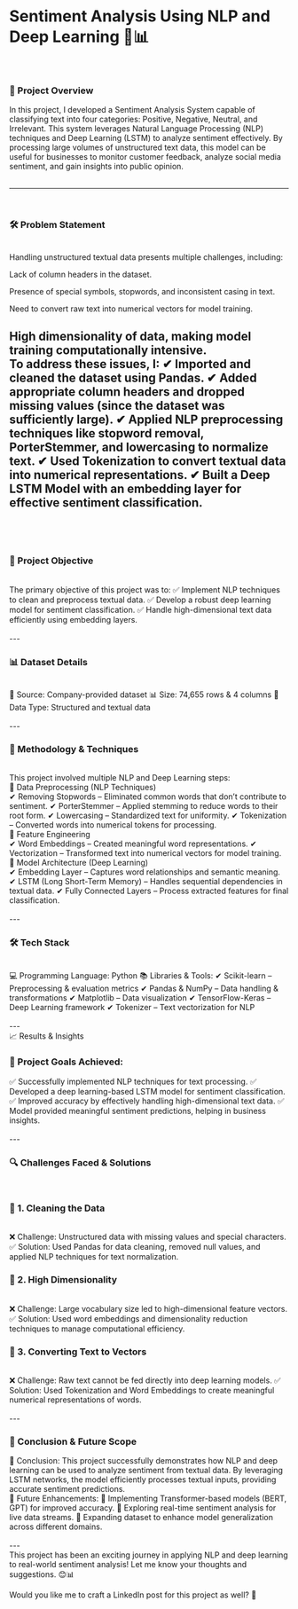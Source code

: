 
<h1>Sentiment Analysis Using NLP and Deep Learning 🧠📊</h1>
<br>
<h3>📌 Project Overview</h3>

In this project, I developed a Sentiment Analysis System capable of classifying text into four categories: Positive, Negative, Neutral, and Irrelevant. This system leverages Natural Language Processing (NLP) techniques and Deep Learning (LSTM) to analyze sentiment effectively. By processing large volumes of unstructured text data, this model can be useful for businesses to monitor customer feedback, analyze social media sentiment, and gain insights into public opinion.
<br>
<br>

---
<br>
<h3>🛠 Problem Statement</h3>
<br>
Handling unstructured textual data presents multiple challenges, including:

Lack of column headers in the dataset.

Presence of special symbols, stopwords, and inconsistent casing in text.

Need to convert raw text into numerical vectors for model training.

High dimensionality of data, making model training computationally intensive.
<br>
To address these issues, I:
✔ Imported and cleaned the dataset using Pandas.
✔ Added appropriate column headers and dropped missing values (since the dataset was sufficiently large).
✔ Applied NLP preprocessing techniques like stopword removal, PorterStemmer, and lowercasing to normalize text.
✔ Used Tokenization to convert textual data into numerical representations.
✔ Built a Deep LSTM Model with an embedding layer for effective sentiment classification.
<br>
<br>
---
<br>
<h3>🎯 Project Objective</h3>
<br>
The primary objective of this project was to:
✅ Implement NLP techniques to clean and preprocess textual data.
✅ Develop a robust deep learning model for sentiment classification.
✅ Handle high-dimensional text data efficiently using embedding layers.
<br>
<br>
---
<br>
<h3>📊 Dataset Details</h3>
<br>
📁 Source: Company-provided dataset
📊 Size: 74,655 rows & 4 columns
📌 Data Type: Structured and textual data
<br>
<br>
---

<h3>📌 Methodology & Techniques</h3>
<br>
This project involved multiple NLP and Deep Learning steps:
<br>
🔹 Data Preprocessing (NLP Techniques)
<br>
✔ Removing Stopwords – Eliminated common words that don’t contribute to sentiment.
✔ PorterStemmer – Applied stemming to reduce words to their root form.
✔ Lowercasing – Standardized text for uniformity.
✔ Tokenization – Converted words into numerical tokens for processing.
<br>
🔹 Feature Engineering
<br>
✔ Word Embeddings – Created meaningful word representations.
✔ Vectorization – Transformed text into numerical vectors for model training.
<br>
🔹 Model Architecture (Deep Learning)
<br>
✔ Embedding Layer – Captures word relationships and semantic meaning.
✔ LSTM (Long Short-Term Memory) – Handles sequential dependencies in textual data.
✔ Fully Connected Layers – Process extracted features for final classification.
<br>
<br>
---
<br>
<h3>🛠 Tech Stack</h3>
<br>
💻 Programming Language: Python
📚 Libraries & Tools:
✔ Scikit-learn – Preprocessing & evaluation metrics
✔ Pandas & NumPy – Data handling & transformations
✔ Matplotlib – Data visualization
✔ TensorFlow-Keras – Deep Learning framework
✔ Tokenizer – Text vectorization for NLP
<br>
<br>
---
<br>
📈 Results & Insights
<br>
<h3>🚀 Project Goals Achieved:</h3>
✅ Successfully implemented NLP techniques for text processing.
✅ Developed a deep learning-based LSTM model for sentiment classification.
✅ Improved accuracy by effectively handling high-dimensional text data.
✅ Model provided meaningful sentiment predictions, helping in business insights.
<br>
<br>
---
<br>
<h3>🔍 Challenges Faced & Solutions</h3>
<br>
<h3>📌 1. Cleaning the Data</h3>
<br>
❌ Challenge: Unstructured data with missing values and special characters.
✅ Solution: Used Pandas for data cleaning, removed null values, and applied NLP techniques for text normalization.
<br>
<h3>📌 2. High Dimensionality</h3>
<br>
❌ Challenge: Large vocabulary size led to high-dimensional feature vectors.
✅ Solution: Used word embeddings and dimensionality reduction techniques to manage computational efficiency.
<br>
<h3>📌 3. Converting Text to Vectors</h3>
<br>
❌ Challenge: Raw text cannot be fed directly into deep learning models.
✅ Solution: Used Tokenization and Word Embeddings to create meaningful numerical representations of words.
<br>
<br>
---
<br>
<h3>🔮 Conclusion & Future Scope</h3>
📌 Conclusion:
This project successfully demonstrates how NLP and deep learning can be used to analyze sentiment from textual data. By leveraging LSTM networks, the model efficiently processes textual inputs, providing accurate sentiment predictions.
<br>
🚀 Future Enhancements:
🔹 Implementing Transformer-based models (BERT, GPT) for improved accuracy.
🔹 Exploring real-time sentiment analysis for live data streams.
🔹 Expanding dataset to enhance model generalization across different domains.
<br>
<br>
---
<br>
This project has been an exciting journey in applying NLP and deep learning to real-world sentiment analysis! Let me know your thoughts and suggestions. 😊📊

Would you like me to craft a LinkedIn post for this project as well? 🚀
